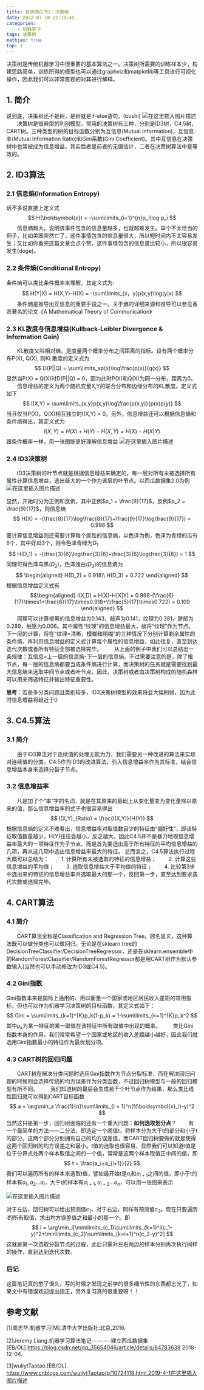 ```yaml
---
title: 自学西瓜书2：决策树
date: 2022-07-10 22:13:45
categories: 
    - 机器学习
tags: 决策树
mathjax: true
top: 1
---
```

决策树是传统机器学习中很重要的基本算法之一。决策树所需要的训练样本少，构建思路简单，训练所得的模型也可以通过graphviz和matplotlib等工具进行可视化操作，因此我们可以非常直观的对其进行解释。
<!--more-->

## 1. 简介
说到底，决策树还不是树，是树就是if-else语句。(bushi)
![在这里插入图片描述](https://img-blog.csdnimg.cn/20210125220021366.jpg?x-oss-process=image/watermark,type_ZmFuZ3poZW5naGVpdGk,shadow_10,text_aHR0cHM6Ly9ibG9nLmNzZG4ubmV0L3dlaXhpbl80NTc3MjgzOQ==,size_16,color_FFFFFF,t_70#pic_center)
&emsp;&emsp;决策树是很典型的判别模型，常用的决策树有三种，分别是ID3树，C4.5树，CART树。三种类型的树的目标函数分别为互信息(Mutual Information)，互信息率(Mutual Information Ratio)和Gini系数(Gini Coefficient)。其中互信息在决策树中也常被成为信息增益，其实后者是前者的无偏估计，二者在决策树算法中是等效的。

## 2. ID3算法

### 2.1 信息熵(Information Entropy)
话不多说直接上定义式
$$
H(\boldsymbol{x}) = -\sum\limits_{i=1}^{n}p_i\log p_i
$$
&emsp;&emsp;信息熵越大，说明该事件包含的信息量越多，也就越难发生。举个不太恰当的例子，比如美国突然亡了，这件事情包含的信息量很大，所以短时间内不太容易发生；又比如你看完这篇文章会点个赞，这件事情包含的信息量比较小，所以很容易发生(doge)。

### 2.2 条件熵(Conditional Entropy)
条件熵可以类比条件概率来理解，其定义式为:
$$
H(Y|X) = H(X,Y)-H(X) = -\sum\limits_{x，y}p(x,y)\log(y|x)
$$
&emsp;&emsp;条件熵是推导出互信息的重要手段之一。关于熵的详细来源和推导可以参见香农著名的论文《A Mathematical Theory of Communication》

### 2.3 KL散度与信息增益(Kullback-Leibler Divergence & Information Gain)
&emsp;&emsp;KL散度又叫相对熵，是度量两个概率分布之间距离的指标。设有两个概率分布P(X), Q(X), 则KL散度的定义式为
$$
D(P||Q) = \sum\limits_xp(x)\log\frac{p(x)}{q(x)}
$$
显然当P(X) = Q(X)时D(P||Q) = 0，因为此时P(X)和Q(X)为同一分布，距离为0。
&emsp;&emsp;信息增益的定义为两个随机变量X,Y的联合分布和边缘分布的KL散度。定义式如下
$$
I(X,Y) = \sum\limits_{x,y}p(x,y)\log\frac{p(x,y)}{p(x)p(y)}
$$
当且仅当P(X)，Q(X)相互独立时I(X,Y) = 0。另外，信息增益还可以根据信息熵和条件熵得出，其定义式为
$$
I(X,Y) = H(X)+H(Y)-H(X,Y) = H(X)-H(X|Y)
$$
跟条件概率一样，用一张图能更好理解信息增益
![在这里插入图片描述](https://img-blog.csdnimg.cn/20210125220021322.jpg?x-oss-process=image/watermark,type_ZmFuZ3poZW5naGVpdGk,shadow_10,text_aHR0cHM6Ly9ibG9nLmNzZG4ubmV0L3dlaXhpbl80NTc3MjgzOQ==,size_16,color_FFFFFF,t_70#pic_center)

### 2.4 ID3决策树
&emsp;&emsp;ID3决策树的叶节点就是根据信息增益来确定的，每一层对所有未被选择所有属性计算信息增益，选出最大的一个作为该层的叶节点。以西瓜数据集2.0为例
![在这里插入图片描述](https://img-blog.csdnimg.cn/20210125220234785.png?x-oss-process=image/watermark,type_ZmFuZ3poZW5naGVpdGk,shadow_10,text_aHR0cHM6Ly9ibG9nLmNzZG4ubmV0L3dlaXhpbl80NTc3MjgzOQ==,size_16,color_FFFFFF,t_70#pic_center)

显然，开始时分为正例和反例，其中正例$p_1 = \frac{8}{17}$，反例$p_2 = \frac{9}{17}$，则信息熵
$$
H(X) = -(\frac{8}{17}\log\frac{8}{17}+\frac{9}{17}\log\frac{9}{17}) = 0.998
$$
要计算信息增益则还需要计算每个属性的信息熵，以色泽为例，色泽为青绿的瓜有6个，其中好瓜3个，则令色泽青绿为$D_1$
$$
H(D_1) = -(\frac{3}{6}\log\frac{3}{6}+\frac{3}{6}\log\frac{3}{6}) = 1
$$
同理可得色泽乌黑($D_2$)，色泽浅白($D_3$)的信息熵为
$$
\begin{aligned}
H(D_2) = 0.918\\
H(D_3) = 0.722
\end{aligned}
$$
根据信息增益定义式有
$$\begin{aligned}
    I(X,D) = H(X)-H(X|Y) = 0.998-(\frac{6}{17}\times1+\frac{6}{17}\times0.918+\\\frac{5}{17}\times0.722) = 0.109
\end{aligned}
$$
&emsp;&emsp;同理可以计算根蒂的信息增益为0.143，敲声为0.141，纹理为0.381，脐部为0.289，触感为0.006。其中属性“纹理”的信息增益最大，故将“纹理”作为节点。下一层的计算，将在“纹理=清晰，模糊和稍糊”的三种情况下分别计算剩余属性的条件熵，再利用信息增益的定义式计算每个属性的信息增益，如此往复，直至到达迭代次数或者所有特征全部被选择完毕。
&emsp;&emsp;从上面的例子中我们可以总结出一条规律：互信息=上一层的信息熵-下一层的信息熵。不过需要注意的是，除了根节点，每一层的信息熵都要当成条件熵进行计算，而决策树的任务就是需要找到最大信息熵来选取中间节点或者叶节点。因此，决策树或者由决策树构成的随机森林可以用来筛选特征并输出特征重要性。

**思考**：若是多分类问题且类别较多，ID3决策树模型的效果将会大幅削弱，因为此时信息增益将趋近于0

## 3. C4.5算法

### 3.1 简介
&emsp;&emsp;由于ID3算法对于连续值的处理无能为力，我们需要另一种改进的算法来实现对连续值的分类。C4.5作为ID3的改进算法，引入信息增益率作为其标准，结合信息增益本身来选择分裂子节点。
### 3.2 信息增益率
&emsp;&emsp;凡是加了个“率”字的名词，就是在其原来的基础上从变化量变为变化量除以原来的值，那么信息增益率的式子也很容易得出
$$
I(X,Y)_{Ratio} = \frac{I(X,Y)}{H(Y)}
$$
根据信息熵的定义不难看出，信息增益率对取值数目少的特征由“偏好性”，即该特征取值数量越少，H(Y)往往会越小，反之越大。因此C4.5并不是暴力地取信息增益率最大的一项特征作为子节点，而是首先要选出高于所有特征的平均信息增益的几项，再从这几项中选出信息增益率最大的特征。
总而言之，C4.5算法执行过程大概可以总结为：
&emsp;&emsp;1. 计算所有未被选取的特征的信息增益；
&emsp;&emsp;2. 计算这些信息增益的平均值； 
&emsp;&emsp;3. 选取信息增益大于平均值的特征；
&emsp;&emsp;4. 比较第3步中选出来的特征的信息增益率并选取最大的那一个，反回第一步，直至达到要求迭代次数或选择完毕。

## 4. CART算法
### 4.1 简介
&emsp;&emsp;CART算法全称是Classification and Regression Tree。顾名思义，这种算法既可以做分类也可以做回归。无论是在sklearn.tree的
DecisionTreeClassifier/DecisionTreeRegressor，还是在sklearn.ensemble中的RandomForestClassifier/RandomForestRegressor都是用CART树作为默认参数输入(当然也可以手动修改为ID3或C4.5)。

### 4.2 Gini指数
Gini指数本来是国际上通用的、用以衡量一个国家或地区居民收入差距的常用指标，但也可以作为机器学习决策树的目标函数，其定义式如下：
$$
Gini = \sum\limits_{k=1}^{K}p_k(1-p_k) = 1-\sum\limits_{k=1}^{K}p_k^2
$$
其中$p_k$为某一特征的某一取值在该特征中所有取值中出现的概率。
&emsp;&emsp;类比Gini指数本身的作用，我们常常希望一个国家或地区的收入差距越小越好，因此我们就选用Gini指数最小的特征作为最优划分项。

### 4.3 CART树的回归问题
&emsp;&emsp;CART树在解决分类问题时选用Gini指数作为节点分裂标准，而在解决回归问题的时候则会选择传统的均方误差作为分类函数，不过回归树模型与一般的回归模型有所不同。
&emsp;&emsp;我们知道树的最后会生成若干个叶节点作为结果，那么类比线性回归就可以得到CART目标函数
$$
a = \arg\min_a \frac{1}{n}\sum\limits_{i = 1}^n(f(\boldsymbol{x}_i)-y)^2
$$
当然这只是第一步，回归树面临的还有一个重大问题：**如何选取划分点**？
&emsp;&emsp;有一个最简单的方法——二分法，即选定一个阈值t，将样本分为大于t的部分和小于t的部分。这两个部分分别拥有自己的均方误差值，而CART回归树要做的就是使得这两个回归树的均方误差之和最小。t值的选取也很容易，显然我们可以知道t值是位于分界点处两个样本取值之间的一个值，常常是这两个样本取值正中间的值，即
$$
t = \frac{a_i+a_{i+1}}{2}
$$
我们可以遍历所有的样本来选取t值，譬如最开始t是$a_i$和$a_{i+1}$之间的值，即小于t的样本有$a_1,a_2$...$a_i$，大于t的样本有$a_{i+1},a_{i+2}...a_n$，可以用一张图来表示

![在这里插入图片描述](https://img-blog.csdnimg.cn/20210125220234659.png#pic_center)


对于左边，回归树可以给出预测值$c_1$，对于右边，同样有预测值$c_2$。现在只要遍历i的所有取值，求出均方误差值之和最小的那一个。即
$$
i = \arg\min_i[\min\limits_{c_1}\sum\limits_{k=1}^i(c_1-y)^2+\min\limits_{c_2}\sum\limits_{k=i+1}^n(c_2-y)^2]
$$
这就是第一次选取分裂节点的过程，此后只需对左右两边的样本分别再次执行同样的操作，直到达到迭代次数。

### 后记
这篇笔记真的憋了很久，写的时候才发现之前学的很多细节性的东西都忘光了，如果文中有错误欢迎提出指正，另外复习真的很重要呀！！

## 参考文献
[1]周志华.机器学习[M].清华大学出版社:北京,2016.

[2]Jeremy Liang.机器学习算法笔记--------建立西瓜数据集[EB/OL].https://blog.csdn.net/qq_35654046/article/details/84783638 
2018-12-04.

[3]wuliytTaotao.[EB/OL]. https://www.cnblogs.com/wuliytTaotao/p/10724118.html.2019-4-1在这里插入图片描述

